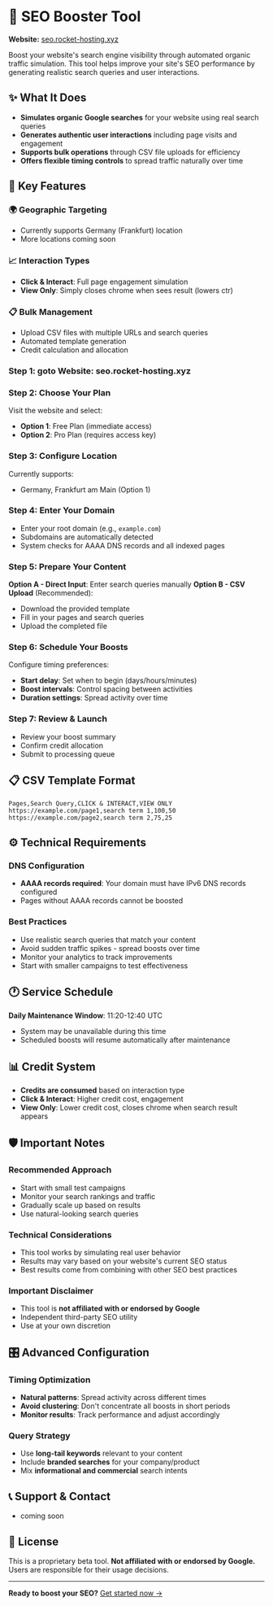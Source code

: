 # 🚀 SEO Booster Tool

**Website:** [seo.rocket-hosting.xyz](https://seo.rocket-hosting.xyz/)

Boost your website's search engine visibility through automated organic traffic simulation. This tool helps improve your site's SEO performance by generating realistic search queries and user interactions.

## ✨ What It Does

- **Simulates organic Google searches** for your website using real search queries
- **Generates authentic user interactions** including page visits and engagement
- **Supports bulk operations** through CSV file uploads for efficiency  
- **Offers flexible timing controls** to spread traffic naturally over time

## 🎯 Key Features

### 🌍 **Geographic Targeting**
- Currently supports Germany (Frankfurt) location
- More locations coming soon

### 📈 **Interaction Types**
- **Click & Interact**: Full page engagement simulation
- **View Only**: Simply closes chrome when sees result (lowers ctr)

### 📋 **Bulk Management**
- Upload CSV files with multiple URLs and search queries
- Automated template generation
- Credit calculation and allocation


### Step 1: goto Website: seo.rocket-hosting.xyz


### Step 2: Choose Your Plan
Visit the website and select:
- **Option 1**: Free Plan (immediate access)
- **Option 2**: Pro Plan (requires access key)

### Step 3: Configure Location
Currently supports:
- Germany, Frankfurt am Main (Option 1)

### Step 4: Enter Your Domain
- Enter your root domain (e.g., `example.com`)
- Subdomains are automatically detected
- System checks for AAAA DNS records and all indexed pages

### Step 5: Prepare Your Content
**Option A - Direct Input**: Enter search queries manually
**Option B - CSV Upload** (Recommended): 
- Download the provided template
- Fill in your pages and search queries
- Upload the completed file

### Step 6: Schedule Your Boosts
Configure timing preferences:
- **Start delay**: Set when to begin (days/hours/minutes)
- **Boost intervals**: Control spacing between activities
- **Duration settings**: Spread activity over time

### Step 7: Review & Launch
- Review your boost summary
- Confirm credit allocation
- Submit to processing queue

## 📋 CSV Template Format

```csv
Pages,Search Query,CLICK & INTERACT,VIEW ONLY
https://example.com/page1,search term 1,100,50
https://example.com/page2,search term 2,75,25
```

## ⚙️ Technical Requirements

### DNS Configuration
- **AAAA records required**: Your domain must have IPv6 DNS records configured
- Pages without AAAA records cannot be boosted

### Best Practices
- Use realistic search queries that match your content
- Avoid sudden traffic spikes - spread boosts over time
- Monitor your analytics to track improvements
- Start with smaller campaigns to test effectiveness

## 🕐 Service Schedule

**Daily Maintenance Window**: 11:20-12:40 UTC
- System may be unavailable during this time
- Scheduled boosts will resume automatically after maintenance

## 📊 Credit System

- **Credits are consumed** based on interaction type
- **Click & Interact**: Higher credit cost, engagement
- **View Only**: Lower credit cost, closes chrome when search result appears

## 🛡️ Important Notes

### Recommended Approach
- Start with small test campaigns
- Monitor your search rankings and traffic
- Gradually scale up based on results
- Use natural-looking search queries

### Technical Considerations
- This tool works by simulating real user behavior
- Results may vary based on your website's current SEO status
- Best results come from combining with other SEO best practices

### Important Disclaimer
- This tool is **not affiliated with or endorsed by Google**
- Independent third-party SEO utility
- Use at your own discretion

## 🎛️ Advanced Configuration

### Timing Optimization
- **Natural patterns**: Spread activity across different times
- **Avoid clustering**: Don't concentrate all boosts in short periods
- **Monitor results**: Track performance and adjust accordingly

### Query Strategy
- Use **long-tail keywords** relevant to your content
- Include **branded searches** for your company/product
- Mix **informational and commercial** search intents

## 📞 Support & Contact

- coming soon

## 📄 License

This is a proprietary beta tool. **Not affiliated with or endorsed by Google.** Users are responsible for their usage decisions.

---

**Ready to boost your SEO?** [Get started now →](https://seo.rocket-hosting.xyz/)
